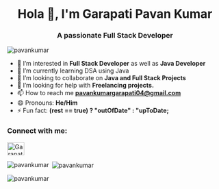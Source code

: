 <h1 align="center">Hola 👋, I'm Garapati Pavan Kumar </h1>
<h3 align="center">A passionate Full Stack Developer</h3>

<p align="left"> <img src="https://komarev.com/ghpvc/?username=pavan347&label=Profile%20views&color=0e75b6&style=flat" alt="pavankumar" /> </p>

- 👀 I’m interested in **Full Stack Developer** as well as **Java Developer**
- 🌱 I’m currently learning DSA using Java
- 💞️ I’m looking to collaborate on **Java and Full Stack Projects**
- 🤝 I’m looking for help with **Freelancing projects.**
- 📫 How to reach me **pavankumargarapati04@gmail.com**
- 😄 Pronouns: **He/Him**
- ⚡ Fun fact: **(rest == true) ? "outOfDate" : "upToDate;**

<h3 align="left">Connect with me:</h3>
<p align="left">
<a href="https://www.linkedin.com/in/garapati-pavan-kumar/" target="blank"><img align="center" src="https://raw.githubusercontent.com/rahuldkjain/github-profile-readme-generator/master/src/images/icons/Social/linked-in-alt.svg" alt="Garapati-Pavan-kumar" height="30" width="40" /></a>
</p>


<p><img align="left" src="https://github-readme-stats.vercel.app/api/top-langs?username=pavan347&show_icons=true&locale=en&layout=compact" alt="pavankumar" /></p>

<p>&nbsp;<img align="center" src="https://github-readme-stats.vercel.app/api?username=pavan347&show_icons=true&locale=en" alt="pavankumar" /></p>

<p><img align="center" src="https://github-readme-streak-stats.herokuapp.com/?user=pavan347&" alt="pavankumar" /></p>

<!---
pavan347/pavan347 is a ✨ special ✨ repository because its `README.md` (this file) appears on your GitHub profile.
You can click the Preview link to take a look at your changes.
--->
